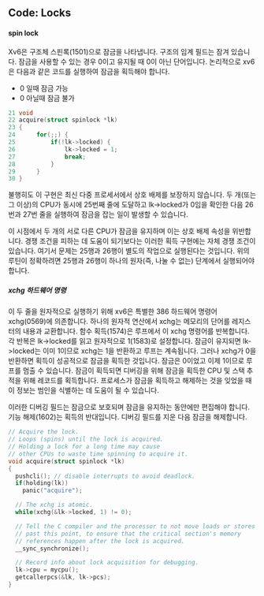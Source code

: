 ## Code: Locks



#### spin lock

Xv6은 구조체 스핀록(1501)으로 잠금을 나타냅니다. 구조의 임계 필드는 잠겨 있습니다. 잠금을 사용할 수 있는 경우 0이고 유지될 때 0이 아닌 단어입니다.
논리적으로 xv6은 다음과 같은 코드를 실행하여 잠금을 획득해야 합니다.

* 0 일때 잠금 가능
* 0 아닐때 잠금 불가

```c
21 void
22 acquire(struct spinlock *lk)
23 {
24 		for(;;) {
25 			if(!lk->locked) {
26 				lk->locked = 1;
27 				break;
28 			}
29 		}
30 }
```



불행히도 이 구현은 최신 다중 프로세서에서 상호 배제를 보장하지 않습니다. 두 개(또는 그 이상)의 CPU가 동시에 25번째 줄에 도달하고 lk->locked가 0임을 확인한 다음 26번과 27번 줄을 실행하여 잠금을 잡는 일이 발생할 수 있습니다.

이 시점에서 두 개의 서로 다른 CPU가 잠금을 유지하며 이는 상호 배제 속성을 위반합니다. 경쟁 조건을 피하는 데 도움이 되기보다는 이러한 획득 구현에는 자체 경쟁 조건이 있습니다. 여기서 문제는 25행과 26행이 별도의 작업으로 실행된다는 것입니다. 위의 루틴이 정확하려면 25행과 26행이 하나의 원자(즉, 나눌 수 없는) 단계에서 실행되어야 합니다.

##### xchg 하드웨어 명령

이 두 줄을 원자적으로 실행하기 위해 xv6은 특별한 386 하드웨어 명령어 xchg(0569)에 의존합니다. 하나의 원자적 연산에서 xchg는 메모리의 단어를 레지스터의 내용과 교환합니다. 함수 획득(1574)은 루프에서 이 xchg 명령어를 반복합니다. 각 반복은 lk->locked를 읽고 원자적으로 1(1583)로 설정합니다.
잠금이 유지되면 lk->locked는 이미 1이므로 xchg는 1을 반환하고 루프는 계속됩니다.
그러나 xchg가 0을 반환하면 획득이 성공적으로 잠금을 획득한 것입니다. 잠금은 0이었고 이제 1이므로 루프를 멈출 수 있습니다. 잠금이 획득되면 디버깅을 위해 잠금을 획득한 CPU 및 스택 추적을 위해 레코드를 획득합니다. 프로세스가 잠금을 획득하고 해제하는 것을 잊었을 때 이 정보는 범인을 식별하는 데 도움이 될 수 있습니다.

이러한 디버깅 필드는 잠금으로 보호되며 잠금을 유지하는 동안에만 편집해야 합니다.
기능 해제(1602)는 획득의 반대입니다. 디버깅 필드를 지운 다음 잠금을 해제합니다.



```c
// Acquire the lock.
// Loops (spins) until the lock is acquired.
// Holding a lock for a long time may cause
// other CPUs to waste time spinning to acquire it.
void acquire(struct spinlock *lk)
{
  pushcli(); // disable interrupts to avoid deadlock.
  if(holding(lk))
    panic("acquire");

  // The xchg is atomic.
  while(xchg(&lk->locked, 1) != 0);

  // Tell the C compiler and the processor to not move loads or stores
  // past this point, to ensure that the critical section's memory
  // references happen after the lock is acquired.
  __sync_synchronize();

  // Record info about lock acquisition for debugging.
  lk->cpu = mycpu();
  getcallerpcs(&lk, lk->pcs);
}
```



